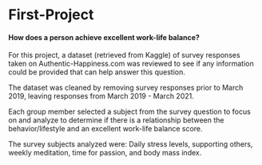 # First-Project

#### How does a person achieve excellent work-life balance?

For this project, a dataset (retrieved from Kaggle) of survey responses taken on Authentic-Happiness.com was reviewed to see if any information could be provided that can help answer this question.

The dataset was cleaned by removing survey 
responses prior to March 2019, leaving 
responses from March 2019 - March 2021.

Each group member selected a subject from the survey question to focus on and analyze to determine if there is a relationship between the behavior/lifestyle and an excellent work-life balance score. 

The survey subjects analyzed were: Daily stress levels, supporting others, weekly meditation, time for passion, and body mass index.


